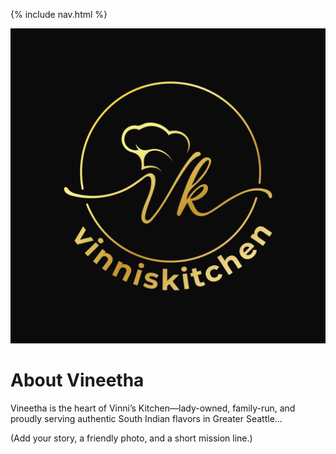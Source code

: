 {% include nav.html %}
<link rel="stylesheet" href="/assets/css/custom.css">
<img class="header-logo" src="/assets/images/vinniskitchen-logo.png" alt="Vinni's Kitchen logo">

# About Vineetha
Vineetha is the heart of Vinni’s Kitchen—lady-owned, family-run, and proudly serving authentic South Indian flavors in Greater Seattle...

(Add your story, a friendly photo, and a short mission line.)